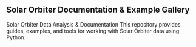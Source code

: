 ## Solar Orbiter Documentation & Example Gallery


Solar Orbiter Data Analysis & Documentation
This repository provides guides, examples, and tools for working with Solar Orbiter data using Python.
